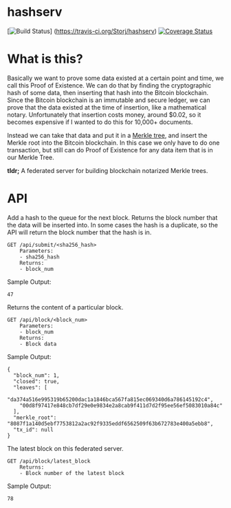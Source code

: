 # hashserv

[![Build Status](https://travis-ci.org/Storj/hashserv.svg?branch=master)]
(https://travis-ci.org/Storj/hashserv) 
[![Coverage Status](https://coveralls.io/repos/Storj/hashserv/badge.svg?branch=master)](https://coveralls.io/r/Storj/hashserv?branch=master)

# What is this?

Basically we want to prove some data existed at a certain point and time, we call this
Proof of Existence. We can do that by finding the cryptographic hash of some data, then
inserting that hash into the Bitcoin blockchain. Since the Bitcoin blockchain is an immutable
and secure ledger, we can prove that the data existed at the time of insertion, like a
mathematical notary. Unfortunately that insertion costs money, around $0.02, so it
becomes expensive if I wanted to do this for 10,000+ documents. 

Instead we can take that data and put it in a 
[Merkle tree](https://en.wikipedia.org/wiki/Merkle_tree), and insert the Merkle root into
the Bitcoin blockchain. In this case we only have to do one transaction, but still can do
Proof of Existence for any data item that is in our Merkle Tree.

**tldr;** A federated server for building blockchain notarized Merkle trees. 

# API
Add a hash to the queue for the next block. Returns the block number that the data will
be inserted into. In some cases the hash is a duplicate, so the API will return the block
number that the hash is in.
    
    GET /api/submit/<sha256_hash>
        Parameters:
        - sha256_hash
        Returns:
        - block_num
Sample Output:

    47

Returns the content of a particular block.
    
    GET /api/block/<block_num>
		Parameters:
		- block_num
		Returns:
		- Block data
		
Sample Output:

    {
      "block_num": 1,
      "closed": true,
      "leaves": [
        "da374a516e995319b65200dac1a1846bca567fa815ec069340d6a786145192c4",
        "00d8f97417e848cb7df29e0e9834e2a8cab9f411d7d2f95ee56ef5083010a84c"
      ],
      "merkle_root": "8087f1a140d5ebf7753812a2ac92f9335eddf6562509f63b672783e400a5ebb8",
      "tx_id": null
    }
    
The latest block on this federated server.
    
    GET /api/block/latest_block
        Returns:
        - Block number of the latest block
        
Sample Output:

    78
